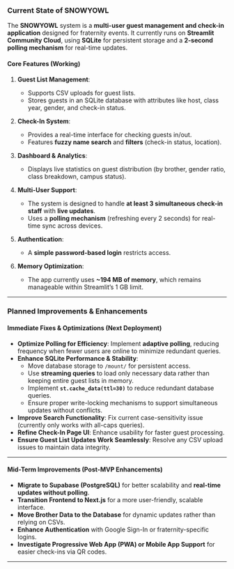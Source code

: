 ### **Current State of SNOWYOWL**  
The **SNOWYOWL** system is a **multi-user guest management and check-in application** designed for fraternity events. It currently runs on **Streamlit Community Cloud**, using **SQLite** for persistent storage and a **2-second polling mechanism** for real-time updates.  

#### **Core Features (Working)**
1. **Guest List Management**:  
   - Supports CSV uploads for guest lists.  
   - Stores guests in an SQLite database with attributes like host, class year, gender, and check-in status.  

2. **Check-In System**:  
   - Provides a real-time interface for checking guests in/out.  
   - Features **fuzzy name search** and **filters** (check-in status, location).  

3. **Dashboard & Analytics**:  
   - Displays live statistics on guest distribution (by brother, gender ratio, class breakdown, campus status).  

4. **Multi-User Support**:  
   - The system is designed to handle **at least 3 simultaneous check-in staff** with **live updates**.  
   - Uses a **polling mechanism** (refreshing every 2 seconds) for real-time sync across devices.  

5. **Authentication**:  
   - A **simple password-based login** restricts access.  

6. **Memory Optimization**:  
   - The app currently uses **~194 MB of memory**, which remains manageable within Streamlit’s 1 GB limit.  

---


### **Planned Improvements & Enhancements**

#### **Immediate Fixes & Optimizations (Next Deployment)**

- **Optimize Polling for Efficiency**: Implement **adaptive polling**, reducing frequency when fewer users are online to minimize redundant queries.
- **Enhance SQLite Performance & Stability**:
    - Move database storage to `/mount/` for persistent access.
    - Use **streaming queries** to load only necessary data rather than keeping entire guest lists in memory.
    - Implement **`st.cache_data(ttl=30)`** to reduce redundant database queries.
    - Ensure proper write-locking mechanisms to support simultaneous updates without conflicts.
- **Improve Search Functionality**: Fix current case-sensitivity issue (currently only works with all-caps queries).
- **Refine Check-In Page UI**: Enhance usability for faster guest processing.
- **Ensure Guest List Updates Work Seamlessly**: Resolve any CSV upload issues to maintain data integrity.

---

#### **Mid-Term Improvements (Post-MVP Enhancements)**
- **Migrate to Supabase (PostgreSQL)** for better scalability and **real-time updates without polling**.  
- **Transition Frontend to Next.js** for a more user-friendly, scalable interface.  
- **Move Brother Data to the Database** for dynamic updates rather than relying on CSVs.  
- **Enhance Authentication** with Google Sign-In or fraternity-specific logins.  
- **Investigate Progressive Web App (PWA) or Mobile App Support** for easier check-ins via QR codes.  
 

---




